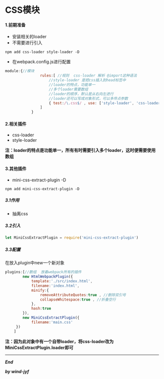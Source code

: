 # CSS模块

#### 1.前期准备

* 安装相关的loader
* 不需要进行引入

```shell
npm add css-loader style-loader -D
```

* 在webpack.config.js进行配置

```javascript
module:{//模块
                rules:[ //规则  css-loader 解析 @import这种语法
                    //style-loader 是把css插入到head标签中
                    //loader的特点，功能单一
                    //多个loader需要数组
                    //loader的顺序，默认是从右向左进行
                    //loader还可以写成对象形式，可以多传点参数
                    { test:/\.css$/ , use: ['style-loader', 'css-loader' ]}
                ]
            }
```

#### 2.相关插件

* css-loader
* style-loader

**注：loader的特点是功能单一，所有有时需要引入多个loader，这时便需要使用数组**

#### 3.其他插件

* mini-css-extract-plugin -D

```shell
npm add mini-css-extract-plugin -D
```

##### 3.1作用

* 抽离css

##### 3.2引入

```javascript
let MiniCssExtractPlugin = require('mini-css-extract-plugin')
```

##### 3.3配置

在放入plugin中new一个新对象

```javascript
plugins:[//数组  放着webpack所有的插件
        new HtmlWebpackPlugin({
            template:'./src/index.html',
            filename:'index.html',
            minify:{
                removeAttributeQuotes:true , //删除双引号
                collapseWhitespace:true , //折叠空行
            },
            hash:true
        }),
        new MiniCssExtractPlugin({
            filename:'main.css'
     })
    ]
```

**注：因为此对象中有一个自带loader，将css-loader改为MiniCssExtractPlugin.loader即可**

***

***End***

***by wind-jyf***

